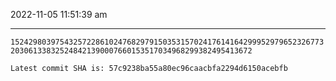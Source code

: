 2022-11-05 11:51:39 am

---

`1524298039754325722861024768297915035315702417614164299952979652326773203061338325248421390007660153517034968299382495413672`

`Latest commit SHA is: 57c9238ba55a80ec96caacbfa2294d6150acebfb `
